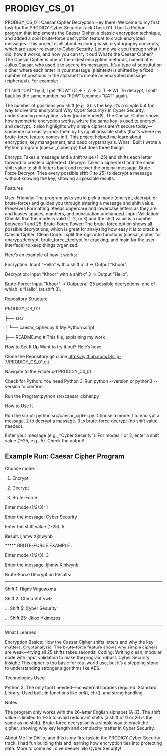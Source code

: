 # PRODIGY_CS_01
PRODIGY_CS_01: Caesar Cipher  Decryption
Hey there! Welcome to my first task for the PRODIGY Cyber Security track (Task 01). I built a Python program that implements the Caesar Cipher, a classic encryption technique, and added a cool brute-force decryption feature to crack encrypted messages. This project is all about exploring basic cryptography concepts, which are super relevant to Cyber Security. Let me walk you through what I did, how it works, and how you can try it out!
What’s the Caesar Cipher?
The Caesar Cipher is one of the oldest encryption methods, named after Julius Caesar, who used it to secure his messages. It’s a type of substitution cipher where each letter in your message (plaintext) is shifted by a fixed number of positions in the alphabet to create an encrypted message (ciphertext). For example:

If I shift “CAT” by 3, I get “FDW” (C → F, A → D, T → W).
To decrypt, I shift back by the same number, so “FDW” becomes “CAT” again.

The number of positions you shift (e.g., 3) is the key. It’s a simple but fun way to dive into encryption!
Why Cyber Security?
In Cyber Security, understanding encryption is key (pun intended!). The Caesar Cipher shows how symmetric encryption works, where the same key is used to encrypt and decrypt. It also highlights why simple ciphers aren’t secure today—someone can easily crack them by trying all possible shifts (that’s where my brute-force feature comes in!). This project helped me learn about encryption, key management, and basic cryptanalysis.
What I Built
I wrote a Python program (caesar_cipher.py) that does three things:

Encrypt: Takes a message and a shift value (1–25) and shifts each letter forward to create a ciphertext.
Decrypt: Takes a ciphertext and the same shift value to shift letters back and recover the original message.
Brute-Force Decrypt: Tries every possible shift (1 to 25) to decrypt a message without knowing the key, showing all possible results.

Features

User-Friendly: The program asks you to pick a mode (encrypt, decrypt, or brute-force) and guides you through entering a message and shift value.
Preserves Formatting: Keeps uppercase and lowercase letters as they are and leaves spaces, numbers, and punctuation unchanged.
Input Validation: Checks that the mode is valid (1, 2, or 3) and the shift value is a number between 1 and 25.
Brute-Force Power: The brute-force option shows all possible decryptions, which is great for analyzing how easy it is to crack a Caesar Cipher.
Clean Code: I split the logic into functions (caesar_cipher for encrypt/decrypt, brute_force_decrypt for cracking, and main for the user interface) to keep things organized.

Here’s an example of how it works:

Encryption: Input “Hello” with a shift of 3 → Output “Khoor”.


Decryption: Input “Khoor” with a shift of 3 → Output “Hello”.


Brute-Force: Input “Khoor” → Outputs all 25 possible decryptions, one of which is “Hello” (at shift 3).



Repository Structure


PRODIGY_CS_01/

├── src/

│ └── caesar_cipher.py   # My Python script

├── README.md   # This file, explaining my work



How to Set It Up
Want to try it out? Here’s how:

Clone the Repository:git clone https://github.com/Dhilip-7/PRODIGY_CS_01.git


Navigate to the Folder:cd PRODIGY_CS_01


Check for Python:
You need Python 3. Run python --version or python3 --version to confirm.


Run the Program:python src/caesar_cipher.py



How to Use It

Run the script: python src/caesar_cipher.py.
Choose a mode:
1 to encrypt a message.
2 to decrypt a message.
3 to brute-force decrypt (no shift value needed).


Enter your message (e.g., “Cyber Security”).
For modes 1 or 2, enter a shift value (1–25, e.g., 5).
Check the output!

Example Run:
Caesar Cipher Program
--------------------
Choose mode:

1. Encrypt
   
3. Decrypt
   
4. Brute-Force

Enter mode (1/2/3): 1

Enter the message: Cyber Security

Enter the shift value (1-25): 5

Result: Ijhmw Xjhlwynb

***** BRUTE-FORCE EXAMPLE :

Enter mode (1/2/3): 3

Enter the message: Ijhmw Xjhlwynb

Brute-Force Decryption Results:

------------------------------
Shift 1: Hignv Wiguwxma


Shift 2: Gfimu Vhftvwlz

...
Shift 5: Cyber Security

...
Shift 25: Jkiox Ykimxzos


_______________________________

What I Learned

Encryption Basics: How the Caesar Cipher shifts letters and why the key matters.
Cryptanalysis: The brute-force feature shows why simple ciphers are weak—trying all 25 shifts takes seconds!
Coding: Writing clean, modular code with input validation to make the program robust.
Cyber Security Insight: This cipher is too basic for real-world use, but it’s a stepping stone to understanding stronger algorithms like AES.

Technologies Used

Python 3: The only tool I needed—no external libraries required.
Standard Library: Used built-in functions like ord(), chr(), and string handling.

Notes

The program only works with the 26-letter English alphabet (A–Z).
The shift value is limited to 1–25 to avoid redundant shifts (a shift of 0 or 26 is the same as no shift).
Brute-force decryption is a simple way to crack the cipher, showing why key length and complexity matter in Cyber Security.

About Me
I’m Dhilip, and this is my first task in the PRODIGY Cyber Security track. I had fun building this and learning how encryption ties into protecting data. More to come as I dive deeper into Cyber Security!

